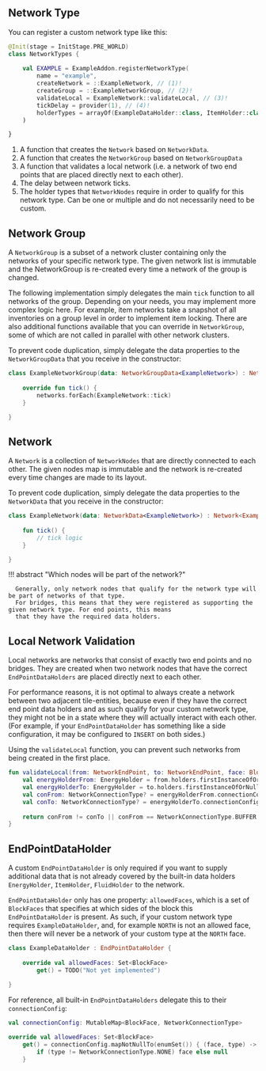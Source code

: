 ## Network Type

You can register a custom network type like this:

```kotlin
@Init(stage = InitStage.PRE_WORLD)
class NetworkTypes {
    
    val EXAMPLE = ExampleAddon.registerNetworkType(
        name = "example",
        createNetwork = ::ExampleNetwork, // (1)!
        createGroup = ::ExampleNetworkGroup, // (2)!
        validateLocal = ExampleNetwork::validateLocal, // (3)!
        tickDelay = provider(1), // (4)!
        holderTypes = arrayOf(ExampleDataHolder::class, ItemHolder::class) // (5)!
    )

}
```

1. A function that creates the `Network` based on `NetworkData`.
2. A function that creates the `NetworkGroup` based on `NetworkGroupData`
3. A function that validates a local network (i.e. a network of two end points that are placed directly next to each other).
4. The delay between network ticks.
5. The holder types that `NetworkNodes` require in order to qualify for this network type.
   Can be one or multiple and do not necessarily need to be custom.

## Network Group

A `NetworkGroup` is a subset of a network cluster containing only the networks of your specific network type.
The given network list is immutable and the NetworkGroup is re-created every time a network of the group is changed.

The following implementation simply delegates the main `tick` function to all networks of the group. Depending on your
needs, you may implement more complex logic here. For example, item networks take a snapshot of all inventories on a
group level in order to implement item locking.
There are also additional functions available that you can override in `NetworkGroup`, some of which are not called in
parallel with other network clusters.

To prevent code duplication, simply delegate the data properties to the `NetworkGroupData` that you receive in the constructor:

```kotlin
class ExampleNetworkGroup(data: NetworkGroupData<ExampleNetwork>) : NetworkGroup<ExampleNetwork>, NetworkGroupData<ExampleNetwork> by data {
    
    override fun tick() {
        networks.forEach(ExampleNetwork::tick)
    }

}
```

## Network

A `Network` is a collection of `NetworkNodes` that are directly connected to each other.
The given nodes map is immutable and the network is re-created every time changes are made to its layout.

To prevent code duplication, simply delegate the data properties to the `NetworkData` that you receive in the constructor:

```kotlin
class ExampleNetwork(data: NetworkData<ExampleNetwork>) : Network<ExampleNetwork>, NetworkData<ExampleNetwork> by data {
    
    fun tick() {
        // tick logic
    }

}
```

!!! abstract "Which nodes will be part of the network?"

      Generally, only network nodes that qualify for the network type will be part of networks of that type.
      For bridges, this means that they were registered as supporting the given network type. For end points, this means
      that they have the required data holders.

## Local Network Validation

Local networks are networks that consist of exactly two end points and no bridges. They are created when two network
nodes that have the correct `EndPointDataHolders` are placed directly next to each other.

For performance reasons, it is not optimal to always create a network between two adjacent tile-entities, because even
if they have the correct end point data holders and as such qualify for your custom network type, they might not be in
a state where they will actually interact with each other. (For example, if your `EndPointDataHolder` has something
like a side configuration, it may be configured to `INSERT` on both sides.)

Using the `validateLocal` function, you can prevent such networks from being created in the first place.

```kotlin title="EnergyNetwork - validateLocal""
fun validateLocal(from: NetworkEndPoint, to: NetworkEndPoint, face: BlockFace): Boolean {
    val energyHolderFrom: EnergyHolder = from.holders.firstInstanceOfOrNull<EnergyHolder>() ?: return false
    val energyHolderTo: EnergyHolder = to.holders.firstInstanceOfOrNull<EnergyHolder>() ?: return false
    val conFrom: NetworkConnectionType? = energyHolderFrom.connectionConfig[face]
    val conTo: NetworkConnectionType? = energyHolderTo.connectionConfig[face.oppositeFace]
    
    return conFrom != conTo || conFrom == NetworkConnectionType.BUFFER
}
```


## EndPointDataHolder

A custom `EndPointDataHolder` is only required if you want to supply additional data that is not already covered
by the built-in data holders `EnergyHolder`, `ItemHolder`, `FluidHolder` to the network.

`EndPointDataHolder` only has one property: `allowedFaces`, which is a set of `BlockFaces` that specifies at which
sides of the block this `EndPointDataHolder` is present. As such, if your custom network type requires `ExampleDataHolder`,
and, for example `NORTH` is not an allowed face, then there will never be a network of your custom type at the `NORTH` face.

```kotlin
class ExampleDataHolder : EndPointDataHolder {
    
    override val allowedFaces: Set<BlockFace>
        get() = TODO("Not yet implemented")
    
}
```

For reference, all built-in `EndPointDataHolders` delegate this to their `connectionConfig`:
```kotlin title="EnergyHolder (built-in), ContainerEndPointDataHolder (built-in)"
val connectionConfig: MutableMap<BlockFace, NetworkConnectionType>

override val allowedFaces: Set<BlockFace>
    get() = connectionConfig.mapNotNullTo(enumSet()) { (face, type) ->
        if (type != NetworkConnectionType.NONE) face else null
    }
```
